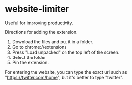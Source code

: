 # website-limiter
Useful for improving productivity.

Directions for adding the extension.
1. Download the files and put it in a folder.
2. Go to chrome://extensions
3. Press "Load unpacked" on the top left of the screen.
4. Select the folder
5. Pin the extension.

For entering the website, you can type the exact url such as "https://twitter.com/home", but
it's better to type "twitter". 
